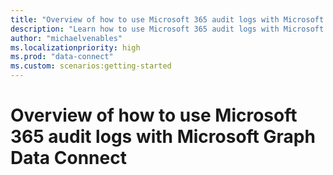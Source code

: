 ```yaml
---
title: "Overview of how to use Microsoft 365 audit logs with Microsoft Graph Data Connect"
description: "Learn how to use Microsoft 365 audit logs with Microsoft Graph Data Connect to track consent and data extraction operations events."
author: "michaelvenables"
ms.localizationpriority: high
ms.prod: "data-connect"
ms.custom: scenarios:getting-started
---
```


# Overview of how to use Microsoft 365 audit logs with Microsoft Graph Data Connect
<!--Placeholder for article text, to be updated after completion of team review-->